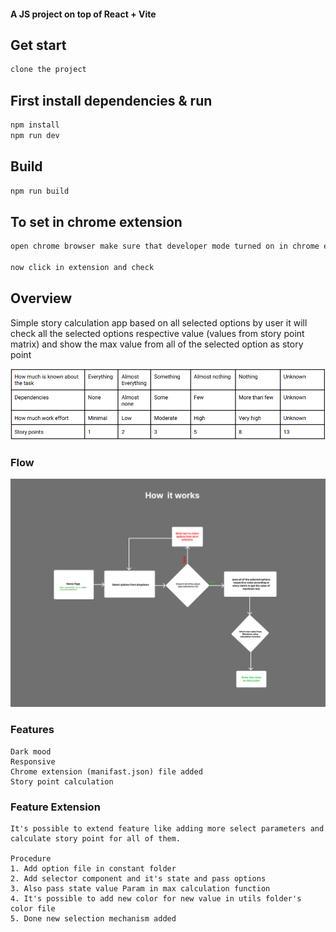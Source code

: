 #### A JS project on top of React + Vite

## Get start
```bash
clone the project
```

## First install dependencies & run 
```bash
npm install
npm run dev
```

## Build
```bash
npm run build
```

## To set in chrome extension 
```bash
open chrome browser make sure that developer mode turned on in chrome extension section then click load unpacked and upload newly created dist folder which created by running npm run build

now click in extension and check
```
## Overview
Simple story calculation app based on all selected options by user it will check all the selected options respective value (values from story point matrix) and show the max value from all of the selected option as story point  

![Story point matrix](./src/assets/matrix.PNG)


### Flow
![How it works](./src/assets/Story%20point-flow.png)


### Features
    Dark mood 
    Responsive 
    Chrome extension (manifast.json) file added
    Story point calculation
    

### Feature Extension 
    It's possible to extend feature like adding more select parameters and calculate story point for all of them.

    Procedure
    1. Add option file in constant folder
    2. Add selector component and it's state and pass options 
    3. Also pass state value Param in max calculation function
    4. It's possible to add new color for new value in utils folder's color file
    5. Done new selection mechanism added
